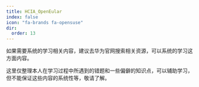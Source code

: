 ```yaml
---
title: HCIA_OpenEular
index: false
icon: "fa-brands fa-opensuse"
dir:
  order: 13
---
```


如果需要系统的学习相关内容，建议去华为官网搜索相关资源，可以系统的学习这方面内容。

这里仅整理本人在学习过程中所遇到的错题和一些偏僻的知识点，可以辅助学习，但不能保证这些内容的系统性等，敬请了解。
<AutoCatalog />

